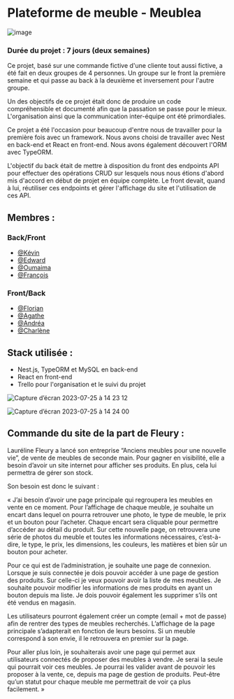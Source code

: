 # Plateforme de meuble - Meublea

![image](https://github.com/farah-9/projet-collectif---plateforme-de-vente-de-meubles-meublea/assets/119256395/308be09f-9b85-4afb-aba6-3e99dba7ba7e)


### Durée du projet : 7 jours (deux semaines)

Ce projet, basé sur une commande fictive d'une cliente tout aussi fictive, a été fait en deux groupes de 4 personnes. Un groupe sur le front la première semaine et qui passe au back à la deuxième et inversement pour l'autre groupe.

Un des objectifs de ce projet était donc de produire un code compréhensible et documenté afin que la passation se passe pour le mieux. L'organisation ainsi que la communication inter-équipe ont été primordiales.

Ce projet a été l'occasion pour beaucoup d'entre nous de travailler pour la première fois avec un framework. Nous avons choisi de travailler avec Nest en back-end et React en front-end. Nous avons également découvert l'ORM avec TypeORM.

L'objectif du back était de mettre à disposition du front des endpoints API pour effectuer des opérations CRUD sur lesquels nous nous étions d'abord mis d'accord en début de projet en équipe complète. Le front devait, quand à lui, réutiliser ces endpoints et gérer l'affichage du site et l'utilisation de ces API.

## Membres :
### Back/Front
- [@Kévin](https://github.com/TheUtopy)
- [@Edward](https://github.com/edwardrico)
- [@Oumaima](https://github.com/Oumaimalam1)
- [@François](https://github.com/farah-9)

### Front/Back
- [@Florian](https://github.com/FlorianLUSSON)
- [@Agathe](https://github.com/AgatheSz)
- [@Andréa](https://github.com/AndreaBacquele)
- [@Charlène](https://github.com/CharleneBo)


## Stack utilisée :
- Nest.js, TypeORM et MySQL en back-end
- React en front-end
- Trello pour l'organisation et le suivi du projet

![Capture d’écran 2023-07-25 à 14 23 12](https://github.com/farah-9/projet-collectif---plateforme-de-vente-de-meubles-meublea/assets/119256395/201e2a9a-3b32-49f6-ab5b-cc07ac58cb17)

![Capture d’écran 2023-07-25 à 14 24 00](https://github.com/farah-9/projet-collectif---plateforme-de-vente-de-meubles-meublea/assets/119256395/fa4cfdc5-2e72-4e0a-9a9c-d752f85648c0)




## Commande du site de la part de Fleury :

Lauréline Fleury a lancé son entreprise “Anciens meubles pour une nouvelle vie”, de vente de meubles de seconde main. Pour gagner en visibilité, elle a besoin d’avoir un site internet pour afficher ses produits. En plus, cela lui permettra de gérer son stock.

Son besoin est donc le suivant :

« J’ai besoin d’avoir une page principale qui regroupera les meubles en vente en ce moment. Pour l’affichage de chaque meuble, je souhaite un encart dans lequel on pourra retrouver une photo, le type de meuble, le prix et un bouton pour l’acheter. Chaque encart sera cliquable pour permettre d’accéder au détail du produit. Sur cette nouvelle page, on retrouvera une série de photos du meuble et toutes les informations nécessaires, c’est-à-dire, le type, le prix, les dimensions, les couleurs, les matières et bien sûr un bouton pour acheter.

Pour ce qui est de l’administration, je souhaite une page de connexion. Lorsque je suis connectée je dois pouvoir accéder à une page de gestion des produits. Sur celle-ci je veux pouvoir avoir la liste de mes meubles. Je souhaite pouvoir modifier les informations de mes produits en ayant un bouton depuis ma liste. Je dois pouvoir également les supprimer s’ils ont été vendus en magasin.

Les utilisateurs pourront également créer un compte (email + mot de passe) afin de rentrer des types de meubles recherchés. L’affichage de la page principale s’adapterait en fonction de leurs besoins. Si un meuble correspond à son envie, il le retrouvera en premier sur la page.

Pour aller plus loin, je souhaiterais avoir une page qui permet aux utilisateurs connectés de proposer des meubles à vendre. Je serai la seule qui pourrait voir ces meubles. Je pourrai les valider avant de pouvoir les proposer à la vente, ce, depuis ma page de gestion de produits. Peut-être qu’un statut pour chaque meuble me permettrait de voir ça plus facilement. »
